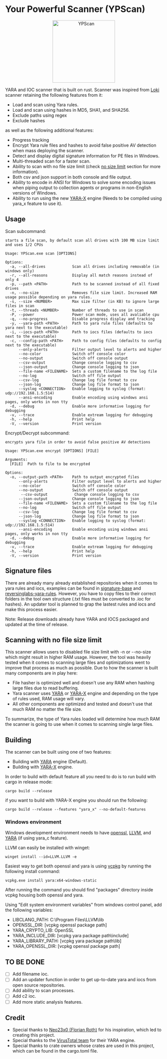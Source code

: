 # Your Powerful Scanner (YPScan)

<p align="center">
    <img src="assets/icon.ico" width="200" alt="YPScan">
</p>

YARA and IOC scanner that is built on rust. Scanner was inspired from [Loki](https://github.com/Neo23x0/Loki) scanner retaining the following features from it:

* Load and scan using Yara rules.
* Load and scan using hashes in MD5, SHA1, and SHA256.
* Exclude paths using regex
* Exclude hashes

as well as the following additional features:

* Progress tracking
* Encrypt Yara rule files and hashes to avoid false positive AV detection when mass deploying the scanner.
* Detect and display digital signature information for PE files in Windows.
* Multi-threaded scan for a faster scan.
* Ability to scan with no file size limit (check [no size limit](#Scanning-with-no-file-size-limit) section for more information).
* Both csv and json support in both console and file output.
* Ability to encode in ANSI for Windows to solve some encoding issues when piping output to collection agents or programs in non-English versions of Windows.
* Ability to run using the new [YARA-X](https://github.com/VirusTotal/yara-x) engine (Needs to be compiled using yara_x feature to use it).

## Usage

Scan subcommand:

    starts a file scan, by default scan all drives with 100 MB size limit and uses 1/2 CPUs

    Usage: YPScan.exe scan [OPTIONS]

    Options:
      -a, --all-drives            Scan all drives including removable (in windows only)
      -r, --all-reasons           Display all match reasons instead of only 4
      -p, --path <PATH>           Path to be scanned instead of all fixed drives
      -n, --no-size               Removes file size limit. Increased RAM usage possible depending on yara rules.
      -s, --size <NUMBER>         Max size filter (in KB) to ignore large files in scan
      -t, --threads <NUMBER>      Number of threads to use in scan
      -P, --power                 Power scan mode, uses all avaliable cpu
      -q, --no-progress           Disable progress display and tracking
      -y, --yara-path <PATH>      Path to yara rule files (defaults to yara next to the executable)
      -i, --iocs-path <PATH>      Path to iocs files (defaults to iocs next to the executable)
      -c, --config-path <PATH>    Path to config files (defaults to config next to the executable)
          --only-alerts           Filter output level to alerts and higher
          --no-color              Switch off console color
          --no-output             Switch off console output
          --csv-output            Change console logging to csv
          --json-output           Change console logging to json
          --file-name <FILENAME>  Sets a custom filename to the log file
          --no-log                Switch off file output
          --csv-log               Change log file format to csv
          --json-log              Change log file format to json
          --syslog <CONNECTION>   Enable logging to syslog (format: udp://192.168.1.5:514)
          --ansi-encoding         Enable encoding using windows ansi pages, only works in non tty
      -d, --debug                 Enable more informative logging for debugging
      -v, --trace                 Enable extream logging for debugging
      -h, --help                  Print help
      -V, --version               Print version

Encrypt/Decrypt subcommand:

    encrypts yara file in order to avoid false positive AV detections

    Usage: YPScan.exe encrypt [OPTIONS] [FILE]

    Arguments:
      [FILE]  Path to file to be encrypted

    Options:
      -o, --output-path <PATH>    Path to output encrypted files
          --only-alerts           Filter output level to alerts and higher
          --no-color              Switch off console color
          --no-output             Switch off console output
           --csv-output            Change console logging to csv
          --json-output           Change console logging to json
          --file-name <FILENAME>  Sets a custom filename to the log file
          --no-log                Switch off file output
          --csv-log               Change log file format to csv
          --json-log              Change log file format to json
          --syslog <CONNECTION>   Enable logging to syslog (format: udp://192.168.1.5:514)
          --ansi-encoding         Enable encoding using windows ansi pages, only works in non tty
      -d, --debug                 Enable more informative logging for debugging
      -v, --trace                 Enable extream logging for debugging
      -h, --help                  Print help
      -V, --version               Print version

## Signature files

There are already many already established repositories when it comes to yara rules and iocs, examples can be found in [signature-base](https://github.com/Neo23x0/signature-base) and [reversinglabs-yara-rules](https://github.com/reversinglabs/reversinglabs-yara-rules). However, you have to copy files to their correct folders in the tool own structure (.txt files must be converted to .ioc for hashes). An updater tool is planned to grap the lastest rules and iocs and make this process easier.

Note: Release downloads already have YARA and IOCS packaged and updated at the time of release.

## Scanning with no file size limit

This scanner allows users to disabled file size limit with -n or --no-size which might result in higher RAM usage. However, the tool was heavily tested when it comes to scanning large files and optimizations went to improve that process as much as possible.
Due to how the scanner is built many components are in play here:

* File hasher is optimized well and doesn't use any RAM when hashing large files due to read buffering.
* Yara scanner uses [YARA](https://github.com/VirusTotal/yara) or [YARA-X](https://github.com/VirusTotal/yara-x) engine and depending on the type of rules used, RAM usage will vary.
* All other components are optimized and tested and doesn't use that much RAM no matter the file size.

To summarize, the type of Yara rules loaded will determine how much RAM the scanner is going to use when it comes to scanning single large files.

## Building

The scanner can be built using one of two features:

* Building with [YARA](https://github.com/VirusTotal/yara) engine (Default).
* Building with [YARA-X](https://github.com/VirusTotal/yara-x) engine.

In order to build with default feature all you need to do is to run build with cargo in release mode:

    cargo build --release

if you want to build with YARA-X engine you should run the following:

    cargo build --release --features "yara_x" --no-default-features

### Windows environment

Windows development environment needs to have [openssl](https://github.com/openssl/openssl), [LLVM](https://github.com/llvm/llvm-project), and [YARA](https://github.com/VirusTotal/yara) (if using yara_c feature).

LLVM can easily be installed with winget:

    winget install --id=LLVM.LLVM -e

Easiest way to get both openssl and yara is using [vcpkg](https://github.com/microsoft/vcpkg) by running the following install command:

    vcpkg.exe install yara:x64-windows-static

After running the command you should find "packages" directory inside vcpkg housing both openssl and yara.

Using "Edit system environment variables" from windows control panel, add the following variables:

* LIBCLANG_PATH: C:\Program Files\LLVM\lib
* OPENSSL_DIR: [vcpkg openssl package path]
* YARA_CRYPTO_LIB: OpenSSL
* YARA_INCLUDE_DIR: [vcpkg yara package path\\include]
* YARA_LIBRARY_PATH: [vcpkg yara package path\\lib]
* YARA_OPENSSL_DIR: [vcpkg openssl package path]

## TO BE DONE

- [ ] Add filename ioc.
- [ ] Add an updater function in order to get up-to-date yara and iocs from open source repositories.
- [ ] Add ability to scan processes.
- [ ] Add c2 ioc.
- [ ] Add more static analysis features.

## Credit

+ Special thanks to [Neo23x0 (Florian Roth)](https://github.com/Neo23x0) for his inspiration, which led to creating this project.
+ Special thanks to the [VirusTotal team](https://github.com/VirusTotal) for their YARA engine.
+ Special thanks to crate owners whose crates are used in this project, which can be found in the cargo.toml file.